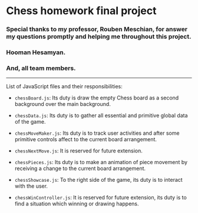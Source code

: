 # Chess homework final project

### Special thanks to my professor, Rouben Meschian, for answer my questions promptly and helping me throughout this project.
###  Hooman Hesamyan.
### And, all team members.
----

List of JavaScript files and their responsibilities:

- `chessBoard.js`: Its duty is draw the empty Chess board as a second background over the main background.
- `chessData.js`: Its duty is to gather all essential and primitive global data of the game.
- `chessMoveMaker.js`: Its duty is to track user activities and after some primitive controls affect to the current board arrangement.

- `chessNextMove.js`: It is reserved for future extension.
- `chessPieces.js`: Its duty is to make an animation of piece movement by receiving a change to the current board arrangement.
- `chessShowcase.js`: To the right side of the game, its duty is to interact with the user.
- `chessWinController.js`: It is reserved for future extension, its duty is to find a situation which winning or drawing happens.
